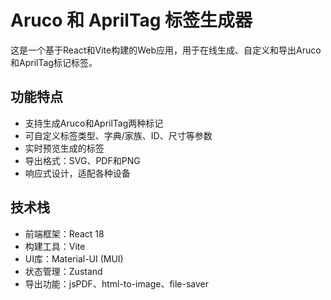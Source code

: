 # Aruco 和 AprilTag 标签生成器

这是一个基于React和Vite构建的Web应用，用于在线生成、自定义和导出Aruco和AprilTag标记标签。

## 功能特点

- 支持生成Aruco和AprilTag两种标记
- 可自定义标签类型、字典/家族、ID、尺寸等参数
- 实时预览生成的标签
- 导出格式：SVG、PDF和PNG
- 响应式设计，适配各种设备

## 技术栈

- 前端框架：React 18
- 构建工具：Vite
- UI库：Material-UI (MUI)
- 状态管理：Zustand
- 导出功能：jsPDF、html-to-image、file-saver
